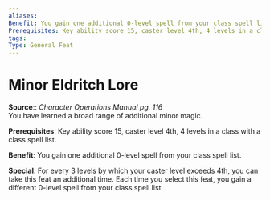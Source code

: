 ```yaml
---
aliases: 
Benefit: You gain one additional 0-level spell from your class spell list.
Prerequisites: Key ability score 15, caster level 4th, 4 levels in a class with a class spell list.
tags: 
Type: General Feat
---
```


# Minor Eldritch Lore

**Source**:: _Character Operations Manual pg. 116_  
You have learned a broad range of additional minor magic.

**Prerequisites**: Key ability score 15, caster level 4th, 4 levels in a class with a class spell list.

**Benefit**: You gain one additional 0-level spell from your class spell list.

**Special**: For every 3 levels by which your caster level exceeds 4th, you can take this feat an additional time. Each time you select this feat, you gain a different 0-level spell from your class spell list.
